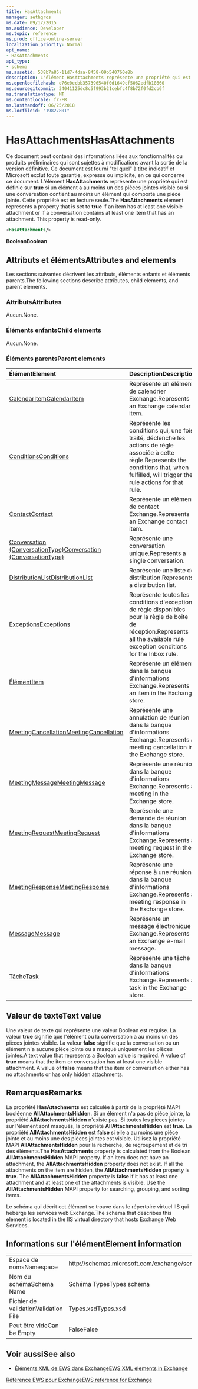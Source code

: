 ```yaml
---
title: HasAttachments
manager: sethgros
ms.date: 09/17/2015
ms.audience: Developer
ms.topic: reference
ms.prod: office-online-server
localization_priority: Normal
api_name:
- HasAttachments
api_type:
- schema
ms.assetid: 538b7a85-11d7-4daa-8458-09b540760e8b
description: L'élément HasAttachments représente une propriété qui est définie sur true si un élément a au moins un des pièces jointes visible ou si une conversation contient au moins un élément qui comporte une pièce jointe. Cette propriété est en lecture seule.
ms.openlocfilehash: e76e0ecbb357396540f0d1649cf5062edfb18660
ms.sourcegitcommit: 34041125dc8c5f993b21cebfc4f8b72f0fd2cb6f
ms.translationtype: MT
ms.contentlocale: fr-FR
ms.lasthandoff: 06/25/2018
ms.locfileid: "19827801"
---
```

# <a name="hasattachments"></a><span data-ttu-id="8d549-104">HasAttachments</span><span class="sxs-lookup"><span data-stu-id="8d549-104">HasAttachments</span></span>

<span data-ttu-id="8d549-p102">Ce document peut contenir des informations liées aux fonctionnalités ou produits préliminaires qui sont sujettes à modifications avant la sortie de la version définitive. Ce document est fourni "tel quel" à titre indicatif et Microsoft exclut toute garantie, expresse ou implicite, en ce qui concerne ce document. L'élément **HasAttachments** représente une propriété qui est définie sur **true** si un élément a au moins un des pièces jointes visible ou si une conversation contient au moins un élément qui comporte une pièce jointe. Cette propriété est en lecture seule.</span><span class="sxs-lookup"><span data-stu-id="8d549-p102">The **HasAttachments** element represents a property that is set to **true** if an item has at least one visible attachment or if a conversation contains at least one item that has an attachment. This property is read-only.</span></span> 
  
```XML
<HasAttachments/>
```

 <span data-ttu-id="8d549-107">**Boolean**</span><span class="sxs-lookup"><span data-stu-id="8d549-107">**Boolean**</span></span>
## <a name="attributes-and-elements"></a><span data-ttu-id="8d549-108">Attributs et éléments</span><span class="sxs-lookup"><span data-stu-id="8d549-108">Attributes and elements</span></span>

<span data-ttu-id="8d549-109">Les sections suivantes décrivent les attributs, éléments enfants et éléments parents.</span><span class="sxs-lookup"><span data-stu-id="8d549-109">The following sections describe attributes, child elements, and parent elements.</span></span>
  
### <a name="attributes"></a><span data-ttu-id="8d549-110">Attributs</span><span class="sxs-lookup"><span data-stu-id="8d549-110">Attributes</span></span>

<span data-ttu-id="8d549-111">Aucun.</span><span class="sxs-lookup"><span data-stu-id="8d549-111">None.</span></span>
  
### <a name="child-elements"></a><span data-ttu-id="8d549-112">Éléments enfants</span><span class="sxs-lookup"><span data-stu-id="8d549-112">Child elements</span></span>

<span data-ttu-id="8d549-113">Aucun.</span><span class="sxs-lookup"><span data-stu-id="8d549-113">None.</span></span>
  
### <a name="parent-elements"></a><span data-ttu-id="8d549-114">Éléments parents</span><span class="sxs-lookup"><span data-stu-id="8d549-114">Parent elements</span></span>

|<span data-ttu-id="8d549-115">**Élément**</span><span class="sxs-lookup"><span data-stu-id="8d549-115">**Element**</span></span>|<span data-ttu-id="8d549-116">**Description**</span><span class="sxs-lookup"><span data-stu-id="8d549-116">**Description**</span></span>|
|:-----|:-----|
|[<span data-ttu-id="8d549-117">CalendarItem</span><span class="sxs-lookup"><span data-stu-id="8d549-117">CalendarItem</span></span>](calendaritem.md) <br/> |<span data-ttu-id="8d549-118">Représente un élément de calendrier Exchange.</span><span class="sxs-lookup"><span data-stu-id="8d549-118">Represents an Exchange calendar item.</span></span>  <br/> |
|[<span data-ttu-id="8d549-119">Conditions</span><span class="sxs-lookup"><span data-stu-id="8d549-119">Conditions</span></span>](conditions.md) <br/> |<span data-ttu-id="8d549-120">Représente les conditions qui, une fois traité, déclenche les actions de règle associée à cette règle.</span><span class="sxs-lookup"><span data-stu-id="8d549-120">Represents the conditions that, when fulfilled, will trigger the rule actions for that rule.</span></span>  <br/> |
|[<span data-ttu-id="8d549-121">Contact</span><span class="sxs-lookup"><span data-stu-id="8d549-121">Contact</span></span>](contact.md) <br/> |<span data-ttu-id="8d549-122">Représente un élément de contact Exchange.</span><span class="sxs-lookup"><span data-stu-id="8d549-122">Represents an Exchange contact item.</span></span>  <br/> |
|[<span data-ttu-id="8d549-123">Conversation (ConversationType)</span><span class="sxs-lookup"><span data-stu-id="8d549-123">Conversation (ConversationType)</span></span>](conversation-conversationtype.md) <br/> |<span data-ttu-id="8d549-124">Représente une conversation unique.</span><span class="sxs-lookup"><span data-stu-id="8d549-124">Represents a single conversation.</span></span>  <br/> |
|[<span data-ttu-id="8d549-125">DistributionList</span><span class="sxs-lookup"><span data-stu-id="8d549-125">DistributionList</span></span>](distributionlist.md) <br/> |<span data-ttu-id="8d549-126">Représente une liste de distribution.</span><span class="sxs-lookup"><span data-stu-id="8d549-126">Represents a distribution list.</span></span>  <br/> |
|[<span data-ttu-id="8d549-127">Exceptions</span><span class="sxs-lookup"><span data-stu-id="8d549-127">Exceptions</span></span>](exceptions.md) <br/> |<span data-ttu-id="8d549-128">Représente toutes les conditions d'exception de règle disponibles pour la règle de boîte de réception.</span><span class="sxs-lookup"><span data-stu-id="8d549-128">Represents all the available rule exception conditions for the Inbox rule.</span></span>  <br/> |
|[<span data-ttu-id="8d549-129">Élément</span><span class="sxs-lookup"><span data-stu-id="8d549-129">Item</span></span>](item.md) <br/> |<span data-ttu-id="8d549-130">Représente un élément dans la banque d'informations Exchange.</span><span class="sxs-lookup"><span data-stu-id="8d549-130">Represents an item in the Exchange store.</span></span>  <br/> |
|[<span data-ttu-id="8d549-131">MeetingCancellation</span><span class="sxs-lookup"><span data-stu-id="8d549-131">MeetingCancellation</span></span>](meetingcancellation.md) <br/> |<span data-ttu-id="8d549-132">Représente une annulation de réunion dans la banque d'informations Exchange.</span><span class="sxs-lookup"><span data-stu-id="8d549-132">Represents a meeting cancellation in the Exchange store.</span></span>  <br/> |
|[<span data-ttu-id="8d549-133">MeetingMessage</span><span class="sxs-lookup"><span data-stu-id="8d549-133">MeetingMessage</span></span>](meetingmessage.md) <br/> |<span data-ttu-id="8d549-134">Représente une réunion dans la banque d'informations Exchange.</span><span class="sxs-lookup"><span data-stu-id="8d549-134">Represents a meeting in the Exchange store.</span></span>  <br/> |
|[<span data-ttu-id="8d549-135">MeetingRequest</span><span class="sxs-lookup"><span data-stu-id="8d549-135">MeetingRequest</span></span>](meetingrequest.md) <br/> |<span data-ttu-id="8d549-136">Représente une demande de réunion dans la banque d'informations Exchange.</span><span class="sxs-lookup"><span data-stu-id="8d549-136">Represents a meeting request in the Exchange store.</span></span>  <br/> |
|[<span data-ttu-id="8d549-137">MeetingResponse</span><span class="sxs-lookup"><span data-stu-id="8d549-137">MeetingResponse</span></span>](meetingresponse.md) <br/> |<span data-ttu-id="8d549-138">Représente une réponse à une réunion dans la banque d'informations Exchange.</span><span class="sxs-lookup"><span data-stu-id="8d549-138">Represents a meeting response in the Exchange store.</span></span>  <br/> |
|[<span data-ttu-id="8d549-139">Message</span><span class="sxs-lookup"><span data-stu-id="8d549-139">Message</span></span>](message-ex15websvcsotherref.md) <br/> |<span data-ttu-id="8d549-140">Représente un message électronique Exchange.</span><span class="sxs-lookup"><span data-stu-id="8d549-140">Represents an Exchange e-mail message.</span></span>  <br/> |
|[<span data-ttu-id="8d549-141">Tâche</span><span class="sxs-lookup"><span data-stu-id="8d549-141">Task</span></span>](task.md) <br/> |<span data-ttu-id="8d549-142">Représente une tâche dans la banque d'informations Exchange.</span><span class="sxs-lookup"><span data-stu-id="8d549-142">Represents a task in the Exchange store.</span></span>  <br/> |
   
## <a name="text-value"></a><span data-ttu-id="8d549-143">Valeur de texte</span><span class="sxs-lookup"><span data-stu-id="8d549-143">Text value</span></span>

<span data-ttu-id="8d549-p103">Une valeur de texte qui représente une valeur Boolean est requise. La valeur **true** signifie que l'élément ou la conversation a au moins un des pièces jointes visible. La valeur **false** signifie que la conversation ou un élément n'a aucune pièce jointe ou a masqué uniquement les pièces jointes.</span><span class="sxs-lookup"><span data-stu-id="8d549-p103">A text value that represents a Boolean value is required. A value of **true** means that the item or conversation has at least one visible attachment. A value of **false** means that the item or conversation either has no attachments or has only hidden attachments.</span></span> 
  
## <a name="remarks"></a><span data-ttu-id="8d549-147">Remarques</span><span class="sxs-lookup"><span data-stu-id="8d549-147">Remarks</span></span>

<span data-ttu-id="8d549-p104">La propriété **HasAttachments** est calculée à partir de la propriété MAPI booléenne **AllAttachmentsHidden**. Si un élément n'a pas de pièce jointe, la propriété **AllAttachmentsHidden** n'existe pas. Si toutes les pièces jointes sur l'élément sont masqués, la propriété **AllAttachmentsHidden** est **true**. La propriété **AllAttachmentsHidden** est **false** si elle a au moins une pièce jointe et au moins une des pièces jointes est visible. Utilisez la propriété MAPI **AllAttachmentsHidden** pour la recherche, de regroupement et de tri des éléments.</span><span class="sxs-lookup"><span data-stu-id="8d549-p104">The **HasAttachments** property is calculated from the Boolean **AllAttachmentsHidden** MAPI property. If an item does not have an attachment, the **AllAttachmentsHidden** property does not exist. If all the attachments on the item are hidden, the **AllAttachmentsHidden** property is **true**. The **AllAttachmentsHidden** property is **false** if it has at least one attachment and at least one of the attachments is visible. Use the **AllAttachmentsHidden** MAPI property for searching, grouping, and sorting items.</span></span> 
  
<span data-ttu-id="8d549-153">Le schéma qui décrit cet élément se trouve dans le répertoire virtuel IIS qui héberge les services web Exchange.</span><span class="sxs-lookup"><span data-stu-id="8d549-153">The schema that describes this element is located in the IIS virtual directory that hosts Exchange Web Services.</span></span>
  
## <a name="element-information"></a><span data-ttu-id="8d549-154">Informations sur l'élément</span><span class="sxs-lookup"><span data-stu-id="8d549-154">Element information</span></span>

|||
|:-----|:-----|
|<span data-ttu-id="8d549-155">Espace de noms</span><span class="sxs-lookup"><span data-stu-id="8d549-155">Namespace</span></span>  <br/> |http://schemas.microsoft.com/exchange/services/2006/types  <br/> |
|<span data-ttu-id="8d549-156">Nom du schéma</span><span class="sxs-lookup"><span data-stu-id="8d549-156">Schema Name</span></span>  <br/> |<span data-ttu-id="8d549-157">Schéma Types</span><span class="sxs-lookup"><span data-stu-id="8d549-157">Types schema</span></span>  <br/> |
|<span data-ttu-id="8d549-158">Fichier de validation</span><span class="sxs-lookup"><span data-stu-id="8d549-158">Validation File</span></span>  <br/> |<span data-ttu-id="8d549-159">Types.xsd</span><span class="sxs-lookup"><span data-stu-id="8d549-159">Types.xsd</span></span>  <br/> |
|<span data-ttu-id="8d549-160">Peut être vide</span><span class="sxs-lookup"><span data-stu-id="8d549-160">Can be Empty</span></span>  <br/> |<span data-ttu-id="8d549-161">False</span><span class="sxs-lookup"><span data-stu-id="8d549-161">False</span></span>  <br/> |
   
## <a name="see-also"></a><span data-ttu-id="8d549-162">Voir aussi</span><span class="sxs-lookup"><span data-stu-id="8d549-162">See also</span></span>



- [<span data-ttu-id="8d549-163">Éléments XML de EWS dans Exchange</span><span class="sxs-lookup"><span data-stu-id="8d549-163">EWS XML elements in Exchange</span></span>](ews-xml-elements-in-exchange.md)
  
[<span data-ttu-id="8d549-164">Référence EWS pour Exchange</span><span class="sxs-lookup"><span data-stu-id="8d549-164">EWS reference for Exchange</span></span>](ews-reference-for-exchange.md)

